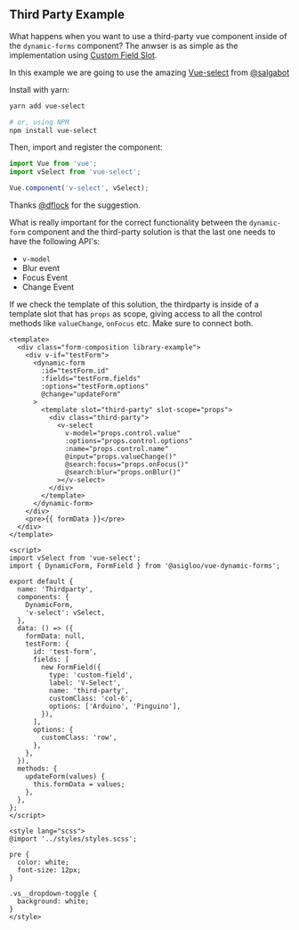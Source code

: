 ## Third Party Example

What happens when you want to use a third-party vue component inside of the `dynamic-forms` component? The anwser is as simple as the implementation using [Custom Field Slot](../slots.md).

In this example we are going to use the amazing [Vue-select](https://github.com/sagalbot/vue-select) from [@salgabot](https://github.com/sagalbot)

Install with yarn:

```bash
yarn add vue-select

# or, using NPM
npm install vue-select
```

Then, import and register the component:

```javascript
import Vue from 'vue';
import vSelect from 'vue-select';

Vue.component('v-select', vSelect);
```

Thanks [@dflock](https://github.com/dflock) for the suggestion.

<ThirdParty />

What is really important for the correct functionality between the `dynamic-form` component and the third-party solution is that the last one needs to have the following API's:

- `v-model`
- Blur event
- Focus Event
- Change Event

If we check the template of this solution, the thirdparty is inside of a template slot that has `props` as scope, giving access to all the control methods like `valueChange`, `onFocus` etc. Make sure to connect both.

```vue
<template>
  <div class="form-composition library-example">
    <div v-if="testForm">
      <dynamic-form
        :id="testForm.id"
        :fields="testForm.fields"
        :options="testForm.options"
        @change="updateForm"
      >
        <template slot="third-party" slot-scope="props">
          <div class="third-party">
            <v-select
              v-model="props.control.value"
              :options="props.control.options"
              :name="props.control.name"
              @input="props.valueChange()"
              @search:focus="props.onFocus()"
              @search:blur="props.onBlur()"
            ></v-select>
          </div>
        </template>
      </dynamic-form>
    </div>
    <pre>{{ formData }}</pre>
  </div>
</template>

<script>
import vSelect from 'vue-select';
import { DynamicForm, FormField } from '@asigloo/vue-dynamic-forms';

export default {
  name: 'Thirdparty',
  components: {
    DynamicForm,
    'v-select': vSelect,
  },
  data: () => ({
    formData: null,
    testForm: {
      id: 'test-form',
      fields: [
        new FormField({
          type: 'custom-field',
          label: 'V-Select',
          name: 'third-party',
          customClass: 'col-6',
          options: ['Arduino', 'Pinguino'],
        }),
      ],
      options: {
        customClass: 'row',
      },
    },
  }),
  methods: {
    updateForm(values) {
      this.formData = values;
    },
  },
};
</script>

<style lang="scss">
@import '../styles/styles.scss';

pre {
  color: white;
  font-size: 12px;
}

.vs__dropdown-toggle {
  background: white;
}
</style>
```
